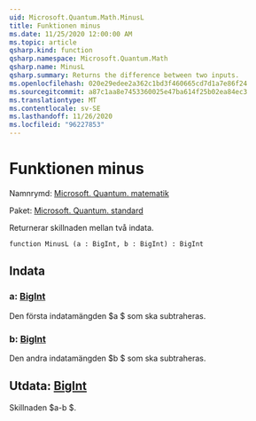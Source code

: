 ```yaml
---
uid: Microsoft.Quantum.Math.MinusL
title: Funktionen minus
ms.date: 11/25/2020 12:00:00 AM
ms.topic: article
qsharp.kind: function
qsharp.namespace: Microsoft.Quantum.Math
qsharp.name: MinusL
qsharp.summary: Returns the difference between two inputs.
ms.openlocfilehash: 020e29edee2a362c1bd3f460665cd7d1a7e86f24
ms.sourcegitcommit: a87c1aa8e7453360025e47ba614f25b02ea84ec3
ms.translationtype: MT
ms.contentlocale: sv-SE
ms.lasthandoff: 11/26/2020
ms.locfileid: "96227853"
---
```

# <a name="minusl-function"></a>Funktionen minus

Namnrymd: [Microsoft. Quantum. matematik](xref:Microsoft.Quantum.Math)

Paket: [Microsoft. Quantum. standard](https://nuget.org/packages/Microsoft.Quantum.Standard)


Returnerar skillnaden mellan två indata.

```qsharp
function MinusL (a : BigInt, b : BigInt) : BigInt
```


## <a name="input"></a>Indata

### <a name="a--bigint"></a>a: [BigInt](xref:microsoft.quantum.lang-ref.bigint)

Den första indatamängden $a $ som ska subtraheras.


### <a name="b--bigint"></a>b: [BigInt](xref:microsoft.quantum.lang-ref.bigint)

Den andra indatamängden $b $ som ska subtraheras.



## <a name="output--bigint"></a>Utdata: [BigInt](xref:microsoft.quantum.lang-ref.bigint)

Skillnaden $a-b $.